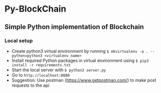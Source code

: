 # Py-BlockChain

## Simple Python implementation of Blockchain

### Local setup
- Create python3 virtual environment by running `$ mkvirtualenv -a . --python=python3 <virtualenv name>`
- Install required Python packages in virtual environment using `$ pip3 install -r requirements.txt`
- Start the local server with `$ python3 server.py`
- Go to `http://localhost:8080`
- Suggestion: Use postman (https://www.getpostman.com/) to make post requests to the api
